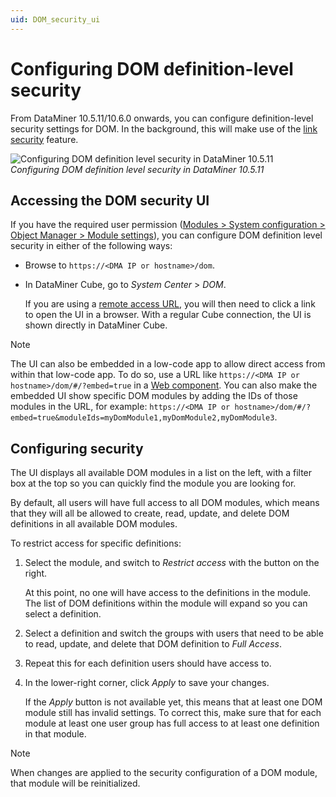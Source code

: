 ```yaml
---
uid: DOM_security_ui
---
```


# Configuring DOM definition-level security

<!-- RN 43622 -->

From DataMiner 10.5.11/10.6.0 onwards, you can configure definition-level security settings for DOM. In the background, this will make use of the [link security](xref:DOM_security#link-security) feature.

![Configuring DOM definition level security in DataMiner 10.5.11](~/dataminer/images/DOMSecurityApp.png)<br>*Configuring DOM definition level security in DataMiner 10.5.11*

## Accessing the DOM security UI

If you have the required user permission ([Modules > System configuration > Object Manager > Module settings](xref:DataMiner_user_permissions#modules--system-configuration--object-manager--module-settings)), you can configure DOM definition level security in either of the following ways:

- Browse to `https://<DMA IP or hostname>/dom`.

- In DataMiner Cube, go to *System Center* > *DOM*.

  If you are using a [remote access URL](xref:Cloud_Remote_Access_URL), you will then need to click a link to open the UI in a browser. With a regular Cube connection, the UI is shown directly in DataMiner Cube.

> [!NOTE]
> The UI can also be embedded in a low-code app to allow direct access from within that low-code app. To do so, use a URL like `https://<DMA IP or hostname>/dom/#/?embed=true` in a [Web component](xref:DashboardWeb). You can also make the embedded UI show specific DOM modules by adding the IDs of those modules in the URL, for example: `https://<DMA IP or hostname>/dom/#/?embed=true&moduleIds=myDomModule1,myDomModule2,myDomModule3`.

## Configuring security

The UI displays all available DOM modules in a list on the left, with a filter box at the top so you can quickly find the module you are looking for.

By default, all users will have full access to all DOM modules, which means that they will all be allowed to create, read, update, and delete DOM definitions in all available DOM modules.

To restrict access for specific definitions:

1. Select the module, and switch to *Restrict access* with the button on the right.

   At this point, no one will have access to the definitions in the module. The list of DOM definitions within the module will expand so you can select a definition.

1. Select a definition and switch the groups with users that need to be able to read, update, and delete that DOM definition to *Full Access*.

1. Repeat this for each definition users should have access to.

1. In the lower-right corner, click *Apply* to save your changes.

   If the *Apply* button is not available yet, this means that at least one DOM module still has invalid settings. To correct this, make sure that for each module at least one user group has full access to at least one definition in that module.

> [!NOTE]
> When changes are applied to the security configuration of a DOM module, that module will be reinitialized.
